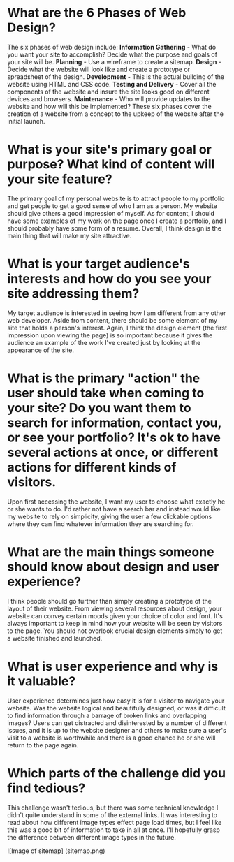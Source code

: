 # What are the 6 Phases of Web Design?

The six phases of web design include: 
**Information Gathering** - What do you want your site to accomplish? Decide what the purpose and goals of your site will be.
**Planning** - Use a wireframe to create a sitemap.
**Design** - Decide what the website will look like and create a prototype or spreadsheet of the design.
**Development** - This is the actual building of the website using HTML and CSS code.
**Testing and Delivery** - Cover all the components of the website and insure the site looks good on different devices and browsers.
**Maintenance** - Who will provide updates to the website and how will this be implemented? 
These six phases cover the creation of a website from a concept to the upkeep of the website after the initial launch. 

# What is your site's primary goal or purpose? What kind of content will your site feature?

The primary goal of my personal website is to attract people to my portfolio and get people to get a good sense of who I am as a person. My website should give others a good impression of myself. As for content, I should have some examples of my work on the page once I create a portfolio, and I should probably have some form of a resume. Overall, I think design is the main thing that will make my site attractive.

# What is your target audience's interests and how do you see your site addressing them?

My target audience is interested in seeing how I am different from any other web developer. Aside from content, there should be some element of my site that holds a person's interest. Again, I think the design element (the first impression upon viewing the page) is so important because it gives the audience an example of the work I've created just by looking at the appearance of the site.

# What is the primary "action" the user should take when coming to your site? Do you want them to search for information, contact you, or see your portfolio? It's ok to have several actions at once, or different actions for different kinds of visitors.

Upon first accessing the website, I want my user to choose what exactly he or she wants to do. I'd rather not have a search bar and instead would like my website to rely on simplicity, giving the user a few clickable options where they can find whatever information they are searching for. 

# What are the main things someone should know about design and user experience?

I think people should go further than simply creating a prototype of the layout of their website. From viewing several resources about design, your website can convey certain moods given your choice of color and font. It's always important to keep in mind how your website will be seen by visitors to the page. You should not overlook crucial design elements simply to get a website finished and launched. 

# What is user experience and why is it valuable?

User experience determines just how easy it is for a visitor to navigate your website. Was the website logical and beautifully designed, or was it difficult to find information through a barrage of broken links and overlapping images? Users can get distracted and disinterested by a number of different issues, and it is up to the website designer and others to make sure a user's visit to a website is worthwhile and there is a good chance he or she will return to the page again. 

# Which parts of the challenge did you find tedious?

This challenge wasn't tedious, but there was some technical knowledge I didn't quite understand in some of the external links. It was interesting to read about how different image types effect page load times, but I feel like this was a good bit of information to take in all at once. I'll hopefully grasp the difference between different image types in the future.

![Image of sitemap]
(sitemap.png)